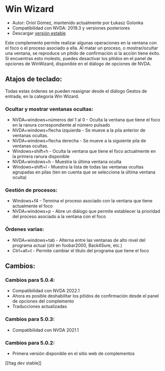 # Win Wizard #

* Autor: Oriol Gómez, mantenido actualmente por Łukasz Golonka
* Compatibilidad con NVDA: 2019.3 y versiones posteriores
* Descargar [versión estable][1]

Este complemento permite realizar algunas operaciones en la ventana con el
foco o el proceso asociado a ella. Al matar un proceso, o mostrar/ocultar
una ventana, se reproduce un pitido de confirmación si la acción tiene
éxito. Si encuentras esto molesto, puedes desactivar los pitidos en el panel
de opciones de WinWizard, disponible en el diálogo de opciones de NVDA.

## Atajos de teclado:
Todas estas órdenes se pueden reasignar desde el diálogo Gestos de entrada,
en la categoría Win Wizard.
### Ocultar y mostrar ventanas ocultas:
* NVDA+windows+números del 1 al 0 - Oculta la ventana que tiene el foco en
  la ranura correspondiente al número pulsado
* NVDA+windows+flecha izquierda - Se mueve a la pila anterior de ventanas
  ocultas.
* NVDA+windows+flecha derecha - Se mueve a la siguiente pila de ventanas
  ocultas.
* Windows+shift+h - Oculta la ventana que tiene el foco actualmente en la
  primera ranura disponible
* NVDA+windows+h - Muestra la última ventana oculta
* Windows+shift+l - Muestra la lista de todas las ventanas ocultas agrupadas
  en pilas (ten en cuenta que se selecciona la última ventana oculta)

### Gestión de procesos:
* Windows+f4 - Termina el proceso asociado con la ventana que tiene
  actualmente el foco
* NVDA+windows+p - Abre un diálogo que permite establecer la prioridad del
  proceso asociado a la ventana con el foco

### Órdenes varias:
* NVDA+windows+tab - Alterna entre las ventanas de alto nivel del programa
  actual (útil en foobar2000, Back4Sure, etc.)
* Ctrl+alt+t - Permite cambiar el título del programa que tiene el foco

## Cambios:

### Cambios para 5.0.4:

* Compatibilidad con NVDA 2022.1
* Ahora es posible deshabilitar los pitidos de confirmación desde el panel
  de opciones del complemento
* Traducciones actualizadas

### Cambios para 5.0.3:

* Compatibilidad con NVDA 2021.1

### Cambios para 5.0.2:

* Primera versión disponible en el sitio web de complementos

[[!tag dev stable]]

[1]: https://www.nvaccess.org/addonStore/legacy?file=winwizard
